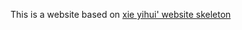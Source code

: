 This is a website based on [xie yihui' website skeleton](https://github.com/yihui/blogdown-yihui-template)
